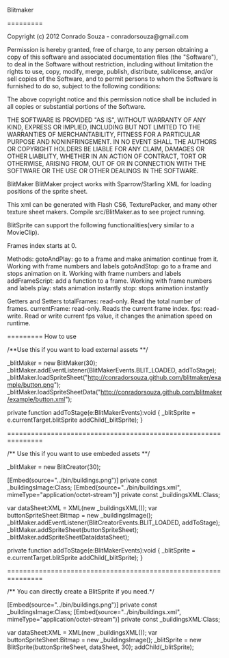 Blitmaker

=========
<p>
Copyright (c) 2012 Conrado Souza - conradorsouza@gmail.com

Permission is hereby granted, free of charge, to any person 
obtaining a copy of this software and associated documentation
files (the "Software"), to deal in the Software without restriction,
including without limitation the rights to use, copy, modify, merge, 
publish, distribute, sublicense, and/or sell copies of the Software, 
and to permit persons to whom the Software is furnished to do so,
subject to the following conditions:

The above copyright notice and this permission notice shall be included in all copies or substantial portions of the Software.

THE SOFTWARE IS PROVIDED "AS IS", WITHOUT WARRANTY OF ANY KIND, 
EXPRESS OR IMPLIED, INCLUDING BUT NOT LIMITED TO THE WARRANTIES OF MERCHANTABILITY, 
FITNESS FOR A PARTICULAR PURPOSE AND NONINFRINGEMENT. IN NO EVENT SHALL THE AUTHORS
OR COPYRIGHT HOLDERS BE LIABLE FOR ANY CLAIM, DAMAGES OR OTHER LIABILITY, WHETHER 
IN AN ACTION OF CONTRACT, TORT OR OTHERWISE, ARISING FROM, OUT OF OR IN CONNECTION 
WITH THE SOFTWARE OR THE USE OR OTHER DEALINGS IN THE SOFTWARE.
</p>


BlitMaker
BlitMaker project works with Sparrow/Starling XML for loading positions of the sprite sheet.

This xml can be generated with Flash CS6, TexturePacker, and many other texture sheet makers. 
Compile src/BlitMaker.as to see project running.

BlitSprite can support the following functionalities(very similar to a MovieClip).

Frames index starts at 0.

Methods:
gotoAndPlay: go to a frame and make animation continue from it. Working with frame numbers and labels
gotoAndStop: go to a frame and stops animation on it. Working with frame numbers and labels
addFrameScript: add a function to a frame. Working with frame numbers and labels
play: stats animation instantly
stop: stops animation instantly

Getters and Setters
totalFrames: read-only. Read the total number of frames.
currentFrame: read-only. Reads the current frame index.
fps: read-write. Read or write current fps value, it changes the animation speed on runtime.


=========
How to use

/**Use this if you want to load external assets **/

_blitMaker = new BlitMaker(30);
_blitMaker.addEventListener(BlitMakerEvents.BLIT_LOADED, addToStage);
_blitMaker.loadSpriteSheet("http://conradorsouza.github.com/blitmaker/example/button.png");
_blitMaker.loadSpriteSheetData("http://conradorsouza.github.com/blitmaker/example/button.xml");	

private function addToStage(e:BlitMakerEvents):void 
{
	_blitSprite = e.currentTarget.blitSprite
	addChild(_blitSprite);
}

===============================================================

/** Use this if you want to use embeded assets **/

_blitMaker = new BlitCreator(30);

[Embed(source="../bin/buildings.png")]
private const _buildingsImage:Class;
[Embed(source="../bin/buildings.xml", mimeType="application/octet-stream")]
private const _buildingsXML:Class;

var dataSheet:XML = XML(new _buildingsXML());
var buttonSpriteSheet:Bitmap = new _buildingsImage();
_blitMaker.addEventListener(BlitCreatorEvents.BLIT_LOADED, addToStage);
_blitMaker.addSpriteSheet(buttonSpriteSheet);
_blitMaker.addSpriteSheetData(dataSheet);

private function addToStage(e:BlitMakerEvents):void 
{
	_blitSprite = e.currentTarget.blitSprite
	addChild(_blitSprite);
}

===============================================================

/** You can directly create a BlitSprite if you need.*/

[Embed(source="../bin/buildings.png")]
private const _buildingsImage:Class;
[Embed(source="../bin/buildings.xml", mimeType="application/octet-stream")]
private const _buildingsXML:Class;

var dataSheet:XML = XML(new _buildingsXML());
var buttonSpriteSheet:Bitmap = new _buildingsImage();
_blitSprite = new BlitSprite(buttonSpriteSheet, dataSheet, 30); 
addChild(_blitSprite);





